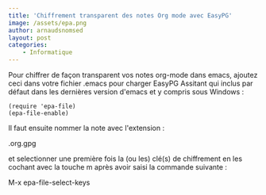 ```yaml
---
title: 'Chiffrement transparent des notes Org mode avec EasyPG'
image: /assets/epa.png
author: arnaudsnomsed
layout: post
categories:
    - Informatique
---
```


Pour chiffrer de façon transparent vos notes org-mode dans emacs, ajoutez ceci dans votre fichier .emacs pour charger EasyPG Assitant qui inclus par défaut dans les dernières version d'emacs et y compris sous Windows :

```
(require 'epa-file)
(epa-file-enable)
```

Il faut ensuite nommer la note avec l'extension :

.org.gpg

et selectionner une première fois la (ou les) clé(s) de chiffrement en
les cochant avec la touche m après avoir saisi la commande suivante :

M-x epa-file-select-keys



